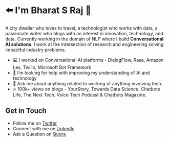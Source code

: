 # :arrow_left: I'm Bharat S Raj 👋

A city dweller who loves to travel, a technologist who works with data, a passionate writer who blogs with an interest in innovation, technology, and data. Currently working in the domain of NLP where I build **Conversational AI solutions**. I work at the intersection of research and engineering solving impactful industry problems.

- :computer: I worked on Conversational AI platforms - DialogFlow, Rasa, Amazon Lex, Twilio, Microsoft Bot Framework
- 🔭 I’m looking for help with improving my understanding of AI and technology
- 💬 Ask me about anything related to working of anything involving tech.
- :fire: 100k+ views on blogs - YourStory, Towards Data Science, Chatbots Life, The Next Tech, Voice Tech Podcast & Chatbots Magazine.

## Get in Touch

- Follow me on [Twitter](https://twitter.com/bharatsraj)
- Connect with me on [LinkedIn](https://www.linkedin.com/in/bharatsraj/)
- Ask a Question on [Quora](https://www.quora.com/profile/Bharat-S-Raj-%E0%A4%AD%E0%A4%B0%E0%A4%A4-%E0%A4%8F%E0%A4%B8-%E0%A4%B0%E0%A4%BE%E0%A4%9C)

